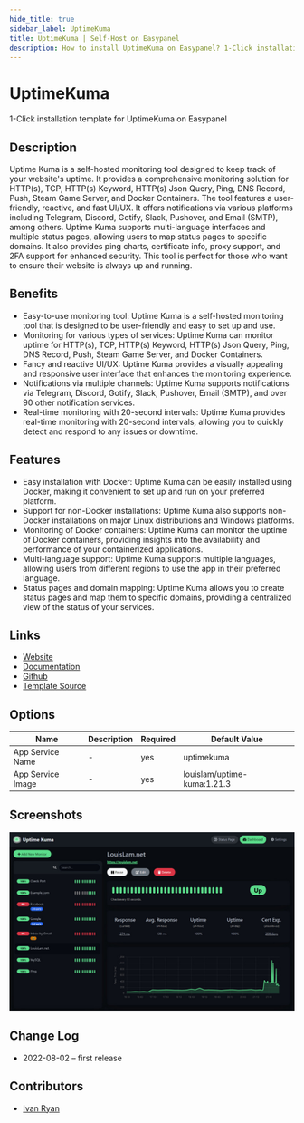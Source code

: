 ```yaml
---
hide_title: true
sidebar_label: UptimeKuma
title: UptimeKuma | Self-Host on Easypanel
description: How to install UptimeKuma on Easypanel? 1-Click installation template for UptimeKuma on Easypanel
---
```


<!-- generated -->

# UptimeKuma

1-Click installation template for UptimeKuma on Easypanel

## Description

Uptime Kuma is a self-hosted monitoring tool designed to keep track of your website&#39;s uptime. It provides a comprehensive monitoring solution for HTTP(s), TCP, HTTP(s) Keyword, HTTP(s) Json Query, Ping, DNS Record, Push, Steam Game Server, and Docker Containers. The tool features a user-friendly, reactive, and fast UI/UX. It offers notifications via various platforms including Telegram, Discord, Gotify, Slack, Pushover, and Email (SMTP), among others. Uptime Kuma supports multi-language interfaces and multiple status pages, allowing users to map status pages to specific domains. It also provides ping charts, certificate info, proxy support, and 2FA support for enhanced security. This tool is perfect for those who want to ensure their website is always up and running.

## Benefits

- Easy-to-use monitoring tool: Uptime Kuma is a self-hosted monitoring tool that is designed to be user-friendly and easy to set up and use.
- Monitoring for various types of services: Uptime Kuma can monitor uptime for HTTP(s), TCP, HTTP(s) Keyword, HTTP(s) Json Query, Ping, DNS Record, Push, Steam Game Server, and Docker Containers.
- Fancy and reactive UI/UX: Uptime Kuma provides a visually appealing and responsive user interface that enhances the monitoring experience.
- Notifications via multiple channels: Uptime Kuma supports notifications via Telegram, Discord, Gotify, Slack, Pushover, Email (SMTP), and over 90 other notification services.
- Real-time monitoring with 20-second intervals: Uptime Kuma provides real-time monitoring with 20-second intervals, allowing you to quickly detect and respond to any issues or downtime.

## Features

- Easy installation with Docker: Uptime Kuma can be easily installed using Docker, making it convenient to set up and run on your preferred platform.
- Support for non-Docker installations: Uptime Kuma also supports non-Docker installations on major Linux distributions and Windows platforms.
- Monitoring of Docker containers: Uptime Kuma can monitor the uptime of Docker containers, providing insights into the availability and performance of your containerized applications.
- Multi-language support: Uptime Kuma supports multiple languages, allowing users from different regions to use the app in their preferred language.
- Status pages and domain mapping: Uptime Kuma allows you to create status pages and map them to specific domains, providing a centralized view of the status of your services.

## Links

- [Website](https://uptime.kuma.pet)
- [Documentation](https://github.com/louislam/uptime-kuma/wiki)
- [Github](https://github.com/louislam/uptime-kuma)
- [Template Source](https://github.com/easypanel-io/templates/tree/main/templates/uptimekuma)

## Options

Name | Description | Required | Default Value
-|-|-|-
App Service Name | - | yes | uptimekuma
App Service Image | - | yes | louislam/uptime-kuma:1.21.3

## Screenshots

![UptimeKuma Screenshot](./assets/screenshot.jpg)

## Change Log

- 2022-08-02 – first release

## Contributors

- [Ivan Ryan](https://github.com/ivanonpc-22)
